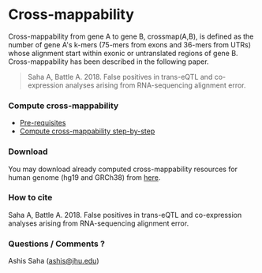 # Cross-mappability

Cross-mappability from gene A to gene B, crossmap(A,B), is defined as the number of gene A's k-mers (75-mers from exons and 36-mers from UTRs) whose alignment start within exonic or untranslated regions of gene B. Cross-mappability has been described in the following paper.

> Saha A,  Battle A. 2018. False positives in trans-eQTL and co-expression analyses arising from RNA-sequencing alignment error.

### Compute cross-mappability
* [Pre-requisites](https://github.com/battle-lab/crossmap/blob/master/prerequisites.md)
* [Compute cross-mappability step-by-step](https://github.com/battle-lab/crossmap/blob/master/compute_crossmap.md)

### Download 
You may download already computed cross-mappability resources for human genome (hg19 and GRCh38) from [here](http://bit.ly/mappability).

### How to cite
Saha A,  Battle A. 2018. False positives in trans-eQTL and co-expression analyses arising from RNA-sequencing alignment error.

### Questions / Comments ?
Ashis Saha (ashis@jhu.edu)
